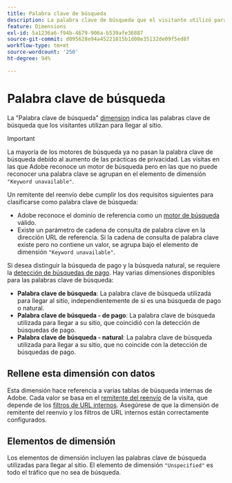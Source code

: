 ```yaml
---
title: Palabra clave de búsqueda
description: La palabra clave de búsqueda que el visitante utilizó para llegar al sitio.
feature: Dimensions
exl-id: 5a1236a6-f94b-4679-906a-b539afe36887
source-git-commit: d095628e94a45221815b1d08e35132de09f5ed8f
workflow-type: tm+mt
source-wordcount: '250'
ht-degree: 94%

---
```


# Palabra clave de búsqueda

La &quot;Palabra clave de búsqueda&quot; [dimension](overview.md) indica las palabras clave de búsqueda que los visitantes utilizan para llegar al sitio.

>[!IMPORTANT]
>
>La mayoría de los motores de búsqueda ya no pasan la palabra clave de búsqueda debido al aumento de las prácticas de privacidad. Las visitas en las que Adobe reconoce un motor de búsqueda pero en las que no puede reconocer una palabra clave se agrupan en el elemento de dimensión `"Keyword unavailable"`.

Un remitente del reenvío debe cumplir los dos requisitos siguientes para clasificarse como palabra clave de búsqueda:

* Adobe reconoce el dominio de referencia como un [motor de búsqueda](search-engine.md) válido.
* Existe un parámetro de cadena de consulta de palabra clave en la dirección URL de referencia. Si la cadena de consulta de palabra clave existe pero no contiene un valor, se agrupa bajo el elemento de dimensión `"Keyword unavailable"`.

Si desea distinguir la búsqueda de pago y la búsqueda natural, se requiere la [detección de búsquedas de pago](/help/admin/admin/c-manage-report-suites/c-edit-report-suites/general/paid-search-detection/paid-search-detection.md). Hay varias dimensiones disponibles para las palabras clave de búsqueda:

* **Palabra clave de búsqueda**: La palabra clave de búsqueda utilizada para llegar al sitio, independientemente de si es una búsqueda de pago o natural.
* **Palabra clave de búsqueda - de pago**: La palabra clave de búsqueda utilizada para llegar a su sitio, que coincidió con la detección de búsquedas de pago.
* **Palabra clave de búsqueda - natural**: La palabra clave de búsqueda utilizada para llegar a su sitio, que no coincide con la detección de búsquedas de pago.

## Rellene esta dimensión con datos

Esta dimensión hace referencia a varias tablas de búsqueda internas de Adobe. Cada valor se basa en el [remitente del reenvío](referrer.md) de la visita, que depende de los [filtros de URL internos](/help/admin/admin/c-manage-report-suites/c-edit-report-suites/general/internal-url-filter-admin.md). Asegúrese de que la dimensión de remitente del reenvío y los filtros de URL internos están correctamente configurados.

## Elementos de dimensión

Los elementos de dimensión incluyen las palabras clave de búsqueda utilizadas para llegar al sitio. El elemento de dimensión `"Unspecified"` es todo el tráfico que no sea de búsqueda.
